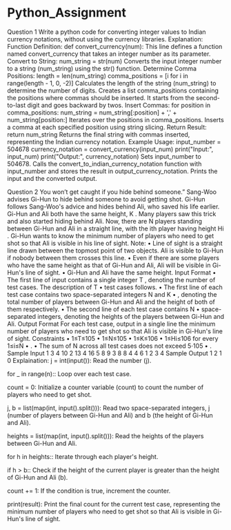 # Python_Assignment
Question 1
Write a python code for converting integer values to Indian currency notations, without 
using the currency libraries.
Explanation: Function Definition:
def convert_currency(num):
This line defines a function named convert_currency that takes an integer number as its parameter.
Convert to String:
num_string = str(num)
Converts the input integer number to a string (num_string) using the str() function.
Determine Comma Positions:
length = len(num_string)
comma_positions = [i for i in range(length - 1, 0, -2)]
Calculates the length of the string (num_string) to determine the number of digits.
Creates a list comma_positions containing the positions where commas should be inserted. It starts from the second-to-last digit and goes backward by twos.
Insert Commas:
for position in comma_positions:
    num_string = num_string[:position] + ',' + num_string[position:]
Iterates over the positions in comma_positions.
Inserts a comma at each specified position using string slicing.
Return Result:
return num_string
Returns the final string with commas inserted, representing the Indian currency notation.
Example Usage:
input_number = 504678
currency_notation = convert_currency(input_num)
print("Input:", input_num)
print("Output:", currency_notation)
Sets input_number to 504678.
Calls the convert_to_indian_currency_notation function with input_number and stores the result in output_currency_notation.
Prints the input and the converted output.

Question 2
You won’t get caught if you hide behind someone.”
Sang-Woo advises Gi-Hun to hide behind someone to avoid getting shot.
Gi-Hun follows Sang-Woo's advice and hides behind Ali, who saved his life earlier. Gi-Hun and Ali 
both have the same height, K
. Many players saw this trick and also started hiding behind Ali. 
Now, there are N
players standing between Gi-Hun and Ali in a straight line, with the ith player having height Hi
. Gi-Hun wants to know the minimum number of players who need to get shot so that Ali is visible 
in his line of sight.
Note:
• Line of sight is a straight line drawn between the topmost point of two objects. Ali is visible 
to Gi-Hun if nobody between them crosses this line. 
• Even if there are some players who have the same height as that of Gi-Hun and Ali, Ali will 
be visible in Gi-Hun's line of sight. 
• Gi-Hun and Ali have the same height. 
Input Format
• The first line of input contains a single integer T
, denoting the number of test cases. The description of T
• test cases follows. 
• The first line of each test case contains two space-separated integers N and K
• , denoting the total number of players between Gi-Hun and Ali and the height of both of 
them respectively. 
• The second line of each test case contains N
• space-separated integers, denoting the heights of the players between Gi-Hun and Ali. 
Output Format
For each test case, output in a single line the minimum number of players who need to get shot so 
that Ali is visible in Gi-Hun's line of sight.
Constraints
• 1≤T≤105
• 1≤N≤105
• 1≤K≤106
• 1≤Hi≤106 for every 1≤i≤N
• . 
• The sum of N across all test cases does not exceed 5⋅105
• . 
Sample Input 1 
3
4 10
2 13 4 16
5 8
9 3 8 8 4
4 6
1 2 3 4
Sample Output 1 
2
1
0
Explaination: j = int(input()): Read the number (j).

for _ in range(n):: Loop over each test case.

count = 0: Initialize a counter variable (count) to count the number of players who need to get shot.

j, b = list(map(int, input().split())): Read two space-separated integers, j (number of players between Gi-Hun and Ali) and b (the height of Gi-Hun and Ali).

heights = list(map(int, input().split())): Read the heights of the players between Gi-Hun and Ali.

for h in heights:: Iterate through each player's height.

if h > b:: Check if the height of the current player is greater than the height of Gi-Hun and Ali (b).

count += 1: If the condition is true, increment the counter.

print(result): Print the final count for the current test case, representing the minimum number of players who need to get shot so that Ali is visible in Gi-Hun's line of sight.
